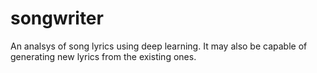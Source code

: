 # songwriter
An analsys of song lyrics using deep learning. It may also be capable of generating new lyrics from the existing ones.
